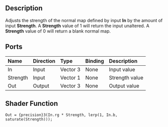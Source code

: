 ## Description

Adjusts the strength of the normal map defined by input **In** by the amount of input **Strength**. A **Strength** value of 1 will return the input unaltered. A **Strength** value of 0 will return a blank normal map.

## Ports

| Name        | Direction           | Type  | Binding | Description |
|:------------ |:-------------|:-----|:---|:---|
| In      | Input | Vector 3 | None | Input value |
| Strength      | Input | Vector 1 | None | Strength value |
| Out | Output      |    Vector 3 | None | Output value |

## Shader Function

```
Out = {precision}3(In.rg * Strength, lerp(1, In.b, saturate(Strength)));
```